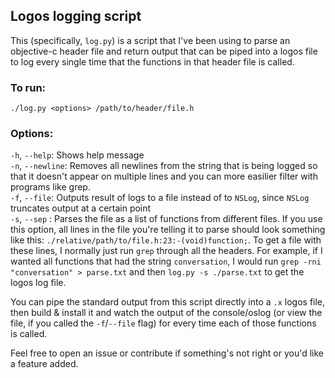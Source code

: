 ## Logos logging script

This (specifically, `log.py`) is a script that I've been using to parse an objective-c header file and return output that can be piped into a logos file to log every single time that the functions in that header file is called.

### To run:

```
./log.py <options> /path/to/header/file.h
```

### Options:
`-h`, `--help`: Shows help message \
`-n`, `--newline`: Removes all newlines from the string that is being logged so that it doesn't appear on multiple lines and you can more easilier filter with programs like grep. \
`-f`, `--file`: Outputs result of logs to a file instead of to `NSLog`, since `NSLog` truncates output at a certain point \
`-s`, `--sep` : Parses the file as a list of functions from different files. If you use this option, all lines in the file you're telling it to parse should look something like this: `./relative/path/to/file.h:23:-(void)function;`. To get a file with these lines, I normally just run `grep` through all the headers. For example, if I wanted all functions that had the string `conversation`, I would run `grep -rni "conversation" > parse.txt` and then `log.py -s ./parse.txt` to get the logos log file.

You can pipe the standard output from this script directly into a `.x` logos file, then build & install it and watch the output of the console/oslog (or view the file, if you called the `-f`/`--file` flag) for every time each of those functions is called.

Feel free to open an issue or contribute if something's not right or you'd like a feature added.
